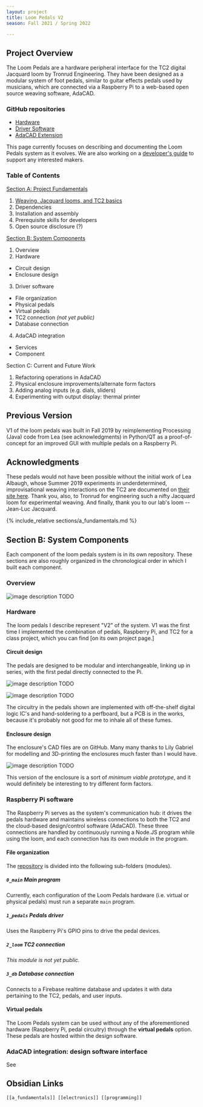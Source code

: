 ```yaml
---
layout: project
title: Loom Pedals V2
season: Fall 2021 / Spring 2022

---
```


## Project Overview

The Loom Pedals are a hardware peripheral interface for the TC2 digital Jacquard loom by Tronrud Engineering. They have been designed as a modular system of foot pedals, similar to guitar effects pedals used by musicians, which are connected via a Raspberry Pi to a web-based open source weaving software, AdaCAD.

### GitHub repositories
* [Hardware](https://github.com/UnstableDesign/Loom-Pedals-Hardware/)
* [Driver Software](https://github.com/UnstableDesign/Loom-Pedals-Raspberry-Pi)
* [AdaCAD Extension](https://github.com/UnstableDesign/Loom-Pedals-AdaCAD)

This page currently focuses on describing and documenting the Loom Pedals system as it evolves. We are also working on a [developer's guide](sections/dev-guide.md) to support any interested makers.

### Table of Contents

[Section A: Project Fundamentals](#section-a-project-fundamentals)

1. [Weaving, Jacquard looms, and TC2 basics](#weaving-jacquard-looms-and-tc2-basics)
2. Dependencies
3. Installation and assembly
4. Prerequisite skills for developers
5. Open source disclosure (?)

[Section B: System Components](#section-b-system-components)

1. Overview
2. Hardware
  * Circuit design
  * Enclosure design
3. Driver software
  * File organization
  * Physical pedals
  * Virtual pedals
  * TC2 connection *(not yet public)*
  * Database connection
4. AdaCAD integration
  * Services
  * Component

Section C: Current and Future Work

1. Refactoring operations in AdaCAD
2. Physical enclosure improvements/alternate form factors
3. Adding analog inputs (e.g. dials, sliders)
4. Experimenting with output display: thermal printer

## Previous Version

V1 of the loom pedals was built in Fall 2019 by reimplementing Processing (Java) code from Lea (see acknowledgments) in Python/QT as a proof-of-concept for an improved GUI with multiple pedals on a Raspberry Pi.

## Acknowledgments

These pedals would not have been possible without the initial work of Lea Albaugh, whose Summer 2019 experiments in underdetermined, improvisational weaving interactions on the TC2 are documented on [their site here](http://www.lea.zone/underdetermined_handweaving.html "Underdetermined Handweaving"). Thank you, also, to Tronrud for engineering such a nifty Jacquard loom for experimental weaving. And finally, thank you to our lab's loom -- Jean-Luc Jacquard. 

{% include_relative sections/a_fundamentals.md %}

## Section B: System Components

Each component of the loom pedals system is in its own repository. These sections are also roughly organized in the chronological order in which I built each component.

### Overview

![image description TODO](./sysConnections.png)

### Hardware

The loom pedals I describe represent "V2" of the system. V1 was the first time I implemented the combination of pedals, Raspberry Pi, and TC2 for a class project, which you can find \[on its own project page.\]

#### Circuit design

The pedals are designed to be modular and interchangeable, linking up in series, with the first pedal directly connected to the Pi.

![image description TODO](./hardware/connect.jpg)

![image description TODO](./hardware/pedalCircuitLogic.png)

The circuitry in the pedals shown are implemented with off-the-shelf digital logic IC's and hand-soldering to a perfboard, but a PCB is in the works, because it's probably not good for me to inhale all of these fumes.

#### Enclosure design

The enclosure's CAD files are on GitHub. Many many thanks to Lily Gabriel for modelling and 3D-printing the enclosures much faster than I would have.

![image description TODO](./hardware/pedal-enclosure.jpg)

This version of the enclosure is a sort of *minimum viable prototype*, and it would definitely be interesting to try different form factors.

### Raspberry Pi software

The Raspberry Pi serves as the system's communication hub: it drives the pedals hardware and maintains wireless connections to both the TC2 and the cloud-based design/control software (AdaCAD). These three connections are handled by continuously running a Node.JS program while using the loom, and each connection has its own module in the program.

#### File organization

The [repository](https://github.com/UnstableDesign/Loom-Pedals-Raspberry-Pi) is divided into the following sub-folders (modules).

##### `0_main` Main program

Currently, each configuration of the Loom Pedals hardware (i.e. virtual or physical pedals) must run a separate `main` program. 

##### `1_pedals` Pedals driver

Uses the Raspberry Pi's GPIO pins to drive the pedal devices.

##### `2_loom` TC2 connection

*This module is not yet public.*

##### `3_db` Database connection

Connects to a Firebase realtime database and updates it with data pertaining to the TC2, pedals, and user inputs.

#### Virtual pedals

The Loom Pedals system can be used without any of the aforementioned hardware (Raspberry Pi, pedal circuitry) through the **virtual pedals** option. These pedals are hosted within the design software.

### AdaCAD integration: design software interface

See 

<!-- fill in -->

## Obsidian Links
	[[a_fundamentals]] [[electronics]] [[programming]] 